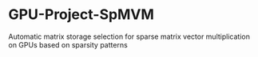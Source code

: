 # GPU-Project-SpMVM
Automatic matrix storage selection for sparse matrix vector multiplication on GPUs based on sparsity patterns
